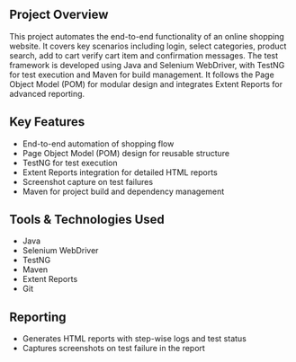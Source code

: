 ##  Project Overview
This project automates the end-to-end functionality of an online shopping website. It covers key scenarios including login, select categories, product search, add to cart verify cart
item and confirmation messages. 
The test framework is developed using Java and Selenium WebDriver, with TestNG for test execution and Maven for build management.
It follows the Page Object Model (POM) for modular design and integrates Extent Reports for advanced reporting.

##  Key Features
- End-to-end automation of shopping flow
- Page Object Model (POM) design for reusable structure
- TestNG for test execution
- Extent Reports integration for detailed HTML reports
- Screenshot capture on test failures
- Maven for project build and dependency management

## Tools & Technologies Used
- Java  
- Selenium WebDriver  
- TestNG  
- Maven  
- Extent Reports  
- Git

## Reporting
- Generates HTML reports with step-wise logs and test status
- Captures screenshots on test failure in the report

